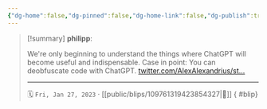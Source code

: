 ```yaml
---
{"dg-home":false,"dg-pinned":false,"dg-home-link":false,"dg-publish":true,"type":"blip","disabled rules":["yaml-title","yaml-title-alias","file-name-heading"],"title":"philipp on mastodon @ 2023-01-27","created-date":"2023-01-27T13:07:00","id":109761319423854320,"updated-date":"2025-05-02T08:50:43","dg-path":"blips/109761319423854327.md","permalink":"/blips/109761319423854327/","dgPassFrontmatter":true}
---
```


> [!summary] **philipp**:
>
> We're only beginning to understand the things where ChatGPT will become useful and indispensable. Case in point: You can deobfuscate code with ChatGPT. [twitter.com/AlexAlexandrius/st…](https://twitter.com/AlexAlexandrius/status/1617876020593557506)
> - - -
>
> 🗓️ `Fri, Jan 27, 2023` · [[public/blips/109761319423854327\|🔗]]
{ #blip}

